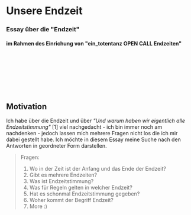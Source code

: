 
# Unsere Endzeit
### Essay über die "Endzeit" 
#### im Rahmen des Einrichung von "ein_totentanz OPEN CALL Endzeiten"
<Br>
<Br>
<Br>
<Br>
<Br>
<Br>

## Motivation
Ich habe über die Endzeit und über *"Und warum haben wir eigentlich alle Endzeitstimmung"* [1] viel nachgedacht - ich bin immer noch am nachdenken - jedoch lassen mich mehrere Fragen nicht los die ich mir dabei gestellt habe. Ich möchte in diesem Essay meine Suche nach den Antworten in geordneter Form darstellen. 



 > Fragen: 
 > 1. Wo in der Zeit ist der Anfang und das Ende der Endzeit?
 > 2. Gibt es mehrere Endzeiten?
 > 3. Was ist Endzeitstimmung?
 > 4. Was für Regeln gelten in welcher Endzeit?
 > 5. Hat es schonmal Endzeitstimmung gegeben?
 > 6. Woher kommt der Begriff Endzeit?
 > 7. More :)

